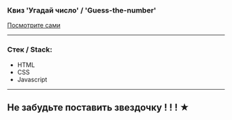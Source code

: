 
### Квиз 'Угадай число' / 'Guess-the-number'

[Посмотрите сами](https://juliadooby.github.io/Guess-the-number/)

---

### Стек / Stack: 

* HTML
* CSS
* Javascript 

---

## Не забудьте поставить звездочку ! ! ! ★ 
